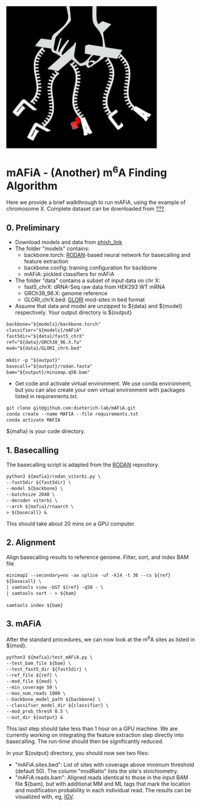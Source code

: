 <img src="https://github.com/dieterich-lab/mAFiA/blob/main/logo.png" width="400">

# mAFiA - (Another) m<sup>6</sup>A Finding Algorithm

Here we provide a brief walkthrough to run mAFiA, using the example of chromosome X. Complete dataset can be downloaded from [???](url).

## 0. Preliminary
- Download models and data from [phish_link](https://data.dieterichlab.org/s/dKb6KtmKX99Q5Ld)
- The folder "models" contains:
    - backbone.torch: [RODAN](https://github.com/biodlab/RODAN)-based neural network for basecalling and feature extraction
    - backbone.config: training configuration for backbone
    - mAFiA: pickled classifiers for mAFiA
- The folder "data" contains a subset of input data on chr X:
    - fast5_chrX: dRNA-Seq raw data from HEK293 WT mRNA
    - GRCh38_96.X: genome reference
    - GLORI_chrX.bed: [GLORI](https://www.nature.com/articles/s41587-022-01487-9) mod-sites in bed format
- Assume that data and model are unzipped to ${data} and ${model} respectively. Your output directory is ${output}
```
backbone="${models}/backbone.torch"
classifier="${models}/mAFiA"
fast5dir="${data}/fast5_chrX"
ref="${data}/GRCh38_96.X.fa"
mod="${data}/GLORI_chrX.bed"

mkdir -p "${output}"
basecall="${output}/rodan.fasta"
bam="${output}/minimap.q50.bam"
```
- Get code and activate virtual environment. We use conda environment, but you can also create your own virtual environment with packages listed in requirements.txt.
```
git clone git@github.com:dieterich-lab/mAFiA.git
conda create --name MAFIA --file requirements.txt
conda activate MAFIA
```
${mafia} is your code directory.

## 1. Basecalling
The basecalling script is adapted from the [RODAN](https://github.com/biodlab/RODAN) repository.
```
python3 ${mafia}/rodan_viterbi.py \
--fast5dir ${fast5dir} \
--model ${backbone} \
--batchsize 2048 \
--decoder viterbi \
--arch ${mafia}/rnaarch \
> ${basecall} &
```
This should take about 20 mins on a GPU computer.

## 2. Alignment
Align basecalling results to reference genome. Filter, sort, and index BAM file.
```
minimap2 --secondary=no -ax splice -uf -k14 -t 36 --cs ${ref} ${basecall} \
| samtools view -bST ${ref} -q50 - \
| samtools sort - > ${bam}

samtools index ${bam}
```

## 3. mAFiA
After the standard procedures, we can now look at the m<sup>6</sup>A sites as listed in ${mod}.
```
python3 ${mafia}/test_mAFiA.py \
--test_bam_file ${bam} \
--test_fast5_dir ${fast5dir} \
--ref_file ${ref} \
--mod_file ${mod} \
--min_coverage 50 \
--max_num_reads 1000 \
--backbone_model_path ${backbone} \
--classifier_model_dir ${classifier} \
--mod_prob_thresh 0.5 \
--out_dir ${output} &
```
This last step should take less than 1 hour on a GPU machine. We are currently working on integrating the feature extraction step directly into basecalling. The run-time should then be significantly reduced.

In your ${output} directory, you should now see two files:
- "mAFiA.sites.bed": List of sites with coverage above minimum threshold (default 50). The column "modRatio" lists the site's stoichiometry.
- "mAFiA.reads.bam": Aligned reads identical to those in the input BAM file ${bam}, but with additional MM and ML tags that mark the location and modification probability in each individual read. The results can be visualized with, eg, [IGV](https://software.broadinstitute.org/software/igv/).
